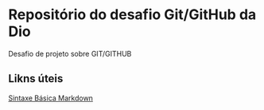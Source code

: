 # Repositório do desafio Git/GitHub da Dio
Desafio de projeto sobre GIT/GITHUB

## Likns úteis
[Sintaxe Básica Markdown](https://www.markdownguide.org/basic-syntax/)
